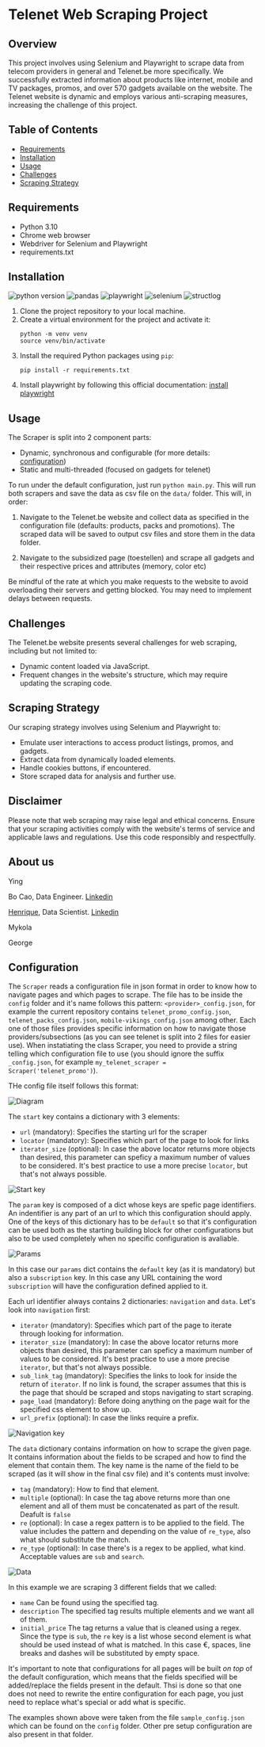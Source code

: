 # Telenet Web Scraping Project

## Overview
This project involves using Selenium and Playwright to scrape data from telecom providers in general and Telenet.be more specifically. We successfully extracted information about products like internet, mobile and TV packages, promos, and over 570 gadgets available on the website. The Telenet website is dynamic and employs various anti-scraping measures, increasing the challenge of this project.

## Table of Contents
- [Requirements](#requirements)
- [Installation](#installation)
- [Usage](#usage)
- [Challenges](#challenges)
- [Scraping Strategy](#scraping-strategy)

## Requirements
- Python 3.10
- Chrome web browser
- Webdriver for Selenium and Playwright
- requirements.txt

## Installation
![python version](https://img.shields.io/badge/python-3.10.6+-blue) ![pandas](https://img.shields.io/badge/pandas-green) ![playwright](https://img.shields.io/badge/playwright-orange) ![selenium](https://img.shields.io/badge/selenium-pink) ![structlog](https://img.shields.io/badge/structlog-blue)

1. Clone the project repository to your local machine.
2. Create a virtual environment for the project and activate it:
   ```
   python -m venv venv
   source venv/bin/activate
   ```
3. Install the required Python packages using `pip`:
   ```
   pip install -r requirements.txt
   ```
4. Install playwright by following this official documentation: [install playwright](https://playwright.dev/python/docs/intro)

## Usage
The Scraper is split into 2 component parts:
- Dynamic, synchronous and configurable (for more details: [configuration](#configuration))
- Static and multi-threaded (focused on gadgets for telenet)

To run under the default configuration, just run `python main.py`. This will run both scrapers and save the data as csv file on the `data/` folder. This will, in order:

1. Navigate to the Telenet.be website and collect data as specified in the configuration file (defaults: products, packs and promotions). The scraped data will be saved to output csv files and store them in the data folder.

2. Navigate to the subsidized page (toestellen) and scrape all gadgets and their respective prices and attributes (memory, color etc)

Be mindful of the rate at which you make requests to the website to avoid overloading their servers and getting blocked. You may need to implement delays between requests.

## Challenges
The Telenet.be website presents several challenges for web scraping, including but not limited to:
- Dynamic content loaded via JavaScript.
- Frequent changes in the website's structure, which may require updating the scraping code.

## Scraping Strategy
Our scraping strategy involves using Selenium and Playwright to:
- Emulate user interactions to access product listings, promos, and gadgets.
- Extract data from dynamically loaded elements.
- Handle cookies buttons, if encountered.
- Store scraped data for analysis and further use.

## Disclaimer
Please note that web scraping may raise legal and ethical concerns. Ensure that your scraping activities comply with the website's terms of service and applicable laws and regulations. Use this code responsibly and respectfully.

## About us
Ying

Bo Cao, Data Engineer. <a href = 'https://www.linkedin.com/in/bo-cao-313ab244'> Linkedin </a>

<a href='https://github.com/henrique-rauen'>Henrique</a>, Data Scientist. <a href='https://www.linkedin.com/in/henrique-rauen/'> Linkedin </a>

Mykola

George

## Configuration

The `Scraper` reads a configuration file in json format in order to know how to navigate pages and which pages to scrape. The file has to be inside the `config` folder and it's name follows this pattern: `<provider>_config.json`, for example the current repository contains `telenet_promo_config.json`, `telenet_packs_config.json`, `mobile-vikings_config.json` among other. Each one of those files provides specific information on how to navigate those providers/subsections (as you can see telenet is split into 2 files for easier use). When instatiating the class Scraper, you need to provide a string telling which configuration file to use (you should ignore the suffix `_config.json`, for example `my_telenet_scraper = Scraper('telenet_promo')`).

THe config file itself follows this format:

![Diagram](assets/basic_diagram.png)

The `start` key contains a dictionary with 3 elements:

- `url` (mandatory): Specifies the starting url for the scraper
- `locator` (mandatory): Specifies which part of the page to look for links
- `iterator_size` (optional): In case the above locator returns more objects than desired, this parameter can speficy a maximum number of values to be considered. It's best practice to use a more precise `locator`, but that's not always possible.

![Start key](assets/start.png)

The `param` key is composed of a dict whose keys are spefic page identifiers. An indentifier is any part of an url to which this configuration should apply. One of the keys of this dictionary has to be `default` so that it's configuration can be used both as the starting building block for other configurations but also to be used completely when no specific configuration is avaliable.

![Params](assets/params.png)

In this case our `params` dict contains the `default` key (as it is mandatory) but also a `subscription` key. In this case any URL containing the word `subscription` will have the configuration defined applied to it. 

Each url identifier always contains 2 dictionaries: `navigation` and `data`. Let's look into `navigation` first:

- `iterator` (mandatory): Specifies which part of the page to iterate through looking for information.
- `iterator_size` (mandatory): In case the above locator returns more objects than desired, this parameter can speficy a maximum number of values to be considered. It's best practice to use a more precise `iterator`, but that's not always possible.
- `sub_link_tag` (mandatory): Specifies the links to look for inside the return of `iterator`. If no link is found, the scraper assumes that this is the page that should be scraped and stops navigating to start scraping.
- `page_load` (mandatory): Before doing anything on the page wait for the specified css element to show up.
- `url_prefix` (optional): In case the links require a prefix.

![Navigation key](assets/navigation.png)

The `data` dictionary contains information on how to scrape the given page. It contains information about the fields to be scraped and how to find the element that contain them. The key name is the name of the field to be scraped (as it will show in the final csv file) and it's contents must involve:

- `tag` (mandatory): How to find that element.
- `multiple` (optional): In case the tag above returns more than one element and all of them must be concatenated as part of the result. Deafult is `false`
- `re` (optional): In case a regex pattern is to be applied to the field. The value includes the pattern and depending on the value of `re_type`, also what should substitute the match.
- `re_type` (optional): In case there's is a regex to be applied, what kind. Acceptable values are `sub` and `search`.

![Data](assets/data.png)

In this example we are scraping 3 different fields that we called:
- `name` Can be found using the specified tag.
- `description` The specified tag results multiple elements and we want all of them.
- `initial_price` The tag returns a value that is cleaned using a regex. Since the type is `sub`, the `re` key is a list whose second element is what should be used instead of what is matched. In this case €, spaces, line breaks and dashes will be substituted by empty space.

It's important to note that configurations for all pages will be built _on top_ of the default configuration, which means that the fields specified will be added/replace the fields present in the default. Thsi is done so that one does not need to rewrite the entire configuration for each page, you just need to replace what's special or add what is specific.

The examples shown above were taken from the file `sample_config.json` which can be found on the `config` folder. Other pre setup configuration are also present in that folder. 